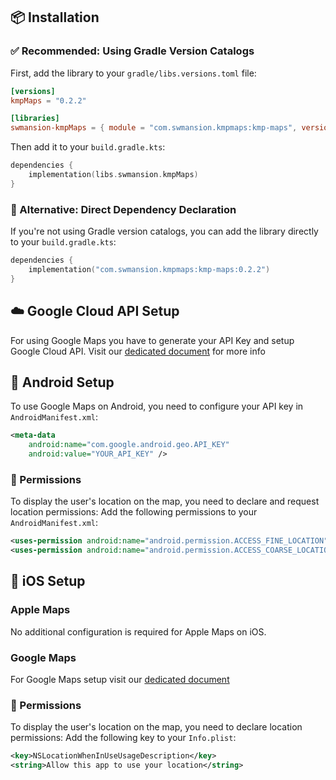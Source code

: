 ## 📦 Installation

### ✅ Recommended: Using Gradle Version Catalogs

First, add the library to your `gradle/libs.versions.toml` file:

```toml
[versions]
kmpMaps = "0.2.2"

[libraries]
swmansion-kmpMaps = { module = "com.swmansion.kmpmaps:kmp-maps", version.ref = "kmpMaps" }
```

Then add it to your `build.gradle.kts`:

```kotlin
dependencies {
    implementation(libs.swmansion.kmpMaps)
}
```

### 🔧 Alternative: Direct Dependency Declaration

If you're not using Gradle version catalogs, you can add the library directly to your `build.gradle.kts`:

```kotlin
dependencies {
    implementation("com.swmansion.kmpmaps:kmp-maps:0.2.2")
}
```

## ☁️ Google Cloud API Setup

For using Google Maps you have to generate your API Key and setup Google Cloud API.
Visit our [dedicated document](https://github.com/software-mansion/kmp-maps/blob/main/docs/GOOGLE_CLOUD_API_SETUP.md) for more info

## 🤖 Android Setup

To use Google Maps on Android, you need to configure your API key in `AndroidManifest.xml`:

```xml
<meta-data
    android:name="com.google.android.geo.API_KEY"
    android:value="YOUR_API_KEY" />
```

### 🔐 Permissions

To display the user's location on the map, you need to declare and request location permissions:
Add the following permissions to your `AndroidManifest.xml`:

```xml
<uses-permission android:name="android.permission.ACCESS_FINE_LOCATION" />
<uses-permission android:name="android.permission.ACCESS_COARSE_LOCATION" />
```

## 🍎 iOS Setup

### Apple Maps

No additional configuration is required for Apple Maps on iOS.

### Google Maps

For Google Maps setup visit our [dedicated document](https://github.com/software-mansion/kmp-maps/blob/main/docs/GOOGLE_MAPS_IOS_SETUP.md)

### 🔐 Permissions

To display the user's location on the map, you need to declare location permissions:
Add the following key to your `Info.plist`:

```xml
<key>NSLocationWhenInUseUsageDescription</key>
<string>Allow this app to use your location</string>
```

